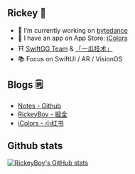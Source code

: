 ## Rickey 👋

- 🔭 I’m currently working on [bytedance](https://www.bytedance.com)
- 🌱 I have an app on App Store:  [iColors](https://apps.apple.com/app/id6448422065)
- ⛩️ [SwiftGG Team](https://github.com/SwiftGGTeam) & [「一瓜技术」](https://www.desgard.com/qrcode)
- 📚 Focus on SwiftUI / AR / VisionOS

## Blogs 🗒
- [Notes - Github](https://github.com/RickeyBoy/Rickey-iOS-Notes)
- [RickeyBoy - 掘金](https://juejin.cn/user/2928754706626136)
- [iColors - 小红书](https://www.xiaohongshu.com/user/profile/5ba1fd6fb1060900019cb284)

## Github stats

[![RickeyBoy's GitHub stats](https://github-readme-stats.vercel.app/api?username=RickeyBoy&hide=contribs&count_private=true&show_icons=true)](https://github.com/anuraghazra/github-readme-stats)
